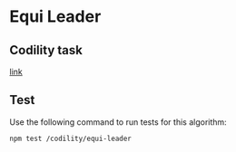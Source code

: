# Equi Leader

## Codility task
[link](https://app.codility.com/programmers/lessons/8-leader/equi_leader/)

## Test

Use the following command to run tests for this algorithm:

```
npm test /codility/equi-leader
```
